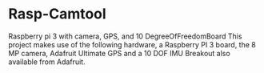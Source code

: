 # Rasp-Camtool
Raspberry pi 3 with camera, GPS, and 10 DegreeOfFreedomBoard
This project makes use of the following hardware, a Raspberry PI 3 board, the 8 MP camera, Adafruit Ultimate GPS and a 10 DOF IMU Breakout also 
  available from Adafruit.
  
